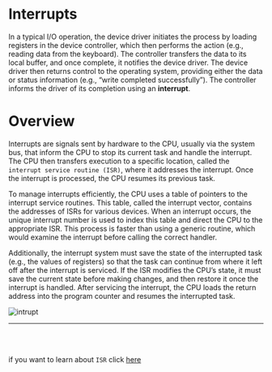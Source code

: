 # Interrupts

In a typical I/O operation, the device driver initiates the process by loading registers in the device controller, which then performs the action (e.g., reading data from the keyboard). The controller transfers the data to its local buffer, and once complete, it notifies the device driver. The device driver then returns control to the operating system, providing either the data or status information (e.g., “write completed successfully”). The controller informs the driver of its completion using an **interrupt**.

# Overview

Interrupts are signals sent by hardware to the CPU, usually via the system bus, that inform the CPU to stop its current task and handle the interrupt. The CPU then transfers execution to a specific location, called the `interrupt service routine (ISR)`, where it addresses the interrupt. Once the interrupt is processed, the CPU resumes its previous task.

To manage interrupts efficiently, the CPU uses a table of pointers to the interrupt service routines. This table, called the interrupt vector, contains the addresses of ISRs for various devices. When an interrupt occurs, the unique interrupt number is used to index this table and direct the CPU to the appropriate ISR. This process is faster than using a generic routine, which would examine the interrupt before calling the correct handler.

Additionally, the interrupt system must save the state of the interrupted task (e.g., the values of registers) so that the task can continue from where it left off after the interrupt is serviced. If the ISR modifies the CPU’s state, it must save the current state before making changes, and then restore it once the interrupt is handled. After servicing the interrupt, the CPU loads the return address into the program counter and resumes the interrupted task.

![intrupt](https://media.geeksforgeeks.org/wp-content/uploads/20241210152453757547/Interrupt-Latency.png)

---

<br>
<br>

if you want to learn about `ISR` click [here](./ISR.md)
